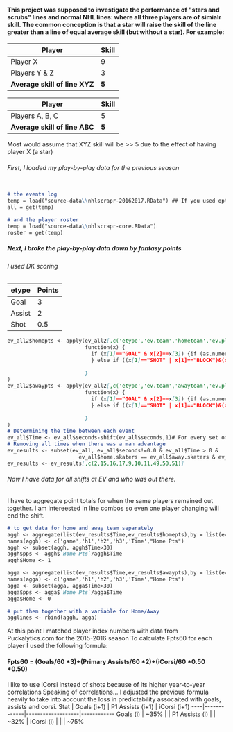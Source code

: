 #### This project was supposed to investigate the performance of "stars and scrubs" lines and normal NHL lines: where all three players are of simialr skill. The common conception is that a star will raise the skill of the line greater than a line of equal average skill (but without a star). For example:

Player | Skill
-------|-------
Player X | 9
Players Y & Z | 3
__Average skill of line XYZ__ | __5__

Player | Skill
-------|-------
Players A, B, C | 5
__Average skill of line ABC__ | __5__

Most would assume that XYZ skill will be >> 5 due to the effect of having player X (a star)

###### First, I loaded my play-by-play data for the previous season
```markdown

# the events log
temp = load("source-data\\nhlscrapr-20162017.RData") ## If you used option 1 (1 season)
all = get(temp)

# and the player roster
temp = load("source-data\\nhlscrapr-core.RData")
roster = get(temp)
```

##### Next, I broke the play-by-play data down by fantasy points
###### I used DK scoring
etype | Points
------|------
Goal | 3
Assist | 2
Shot | 0.5

```markdown
ev_all2$homepts <- apply(ev_all2[,c('etype','ev.team','hometeam','ev.player.2')],1,
                         function(x) { 
                           if (x[1]=="GOAL" & x[2]==x[3]) {if (as.numeric(x[4]) >1){5.5} else {3.5}
                           } else if ((x[1]=="SHOT" | x[1]=="BLOCK")&(x[2]==x[3])){0.5} else {0}
                           
                         } 
)
ev_all2$awaypts <- apply(ev_all2[,c('etype','ev.team','awayteam','ev.player.2')],1,
                         function(x) { 
                           if (x[1]=="GOAL" & x[2]==x[3]) {if (as.numeric(x[4]) >1){5.5} else {3.5}
                           } else if ((x[1]=="SHOT" | x[1]=="BLOCK")&(x[2]==x[3])){0.5} else {0}
                           
                         }
)
# Determining the time between each event
ev_all$Time <- ev_all$seconds-shift(ev_all$seconds,1)# For every set of events in which the same players were on the ice, point totals were combined
# Removing all times when there was a man advantage
ev_results <- subset(ev_all, ev_all$seconds!=0.0 & ev_all$Time > 0 &
                       ev_all$home.skaters == ev_all$away.skaters & ev_all$ev.team!="" & ev_all$ev.team!="HAN" & ev_all$ev.team!="GOA")
ev_results <- ev_results[,c(2,15,16,17,9,10,11,49,50,51)]

```

###### Now I have data for all shifts at EV and who was out there.
I have to aggregate point totals for when the same players remained out together. I am intereested in line combos so even one player changing will end the shift.
```markdown
# to get data for home and away team separately
aggh <- aggregate(list(ev_results$Time,ev_results$homepts),by = list(ev_results$gcode, ev_results$h1,ev_results$h2,ev_results$h3), sum)
names(aggh) <- c('game','h1','h2','h3','Time',"Home Pts")
aggh <- subset(aggh, aggh$Time>30)
aggh$pps <- aggh$`Home Pts`/aggh$Time
aggh$Home <- 1

agga <- aggregate(list(ev_results$Time,ev_results$awaypts),by = list(ev_results$gcode, ev_results$a1,ev_results$a2,ev_results$a3), sum)
names(agga) <- c('game','h1','h2','h3','Time',"Home Pts")
agga <- subset(agga, agga$Time>30)
agga$pps <- agga$`Home Pts`/agga$Time
agga$Home <- 0

# put them together with a variable for Home/Away
agglines <- rbind(aggh, agga)
```
At this point I matched player index numbers with data from Puckalytics.com for the 2015-2016 season
To calculate Fpts60 for each player I used the following formula:
#### Fpts60 = (Goals/60 *3)+(Primary Assists/60 *2)+(iCorsi/60 *0.50 *0.50)
I like to use iCorsi instead of shots because of its higher year-to-year correlations
Speaking of correlations... I adjusted the previous formula heavily to take into account the loss in predictability assocaited with goals, assists and corsi. 
Stat | Goals (i+1) | P1 Assists (i+1) | iCorsi (i+1)
----|-------------|-------------------|------------
Goals (i) | ~35% |      |
P1 Assists (i) |     | ~32% |
iCorsi (i) |   |   | ~75%


